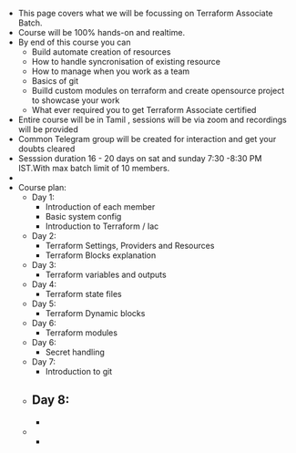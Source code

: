 - This page covers what we will be focussing on Terraform Associate Batch.
- Course will be 100% hands-on and realtime.
- By end of this course you can
	- Build automate creation of resources
	- How to handle syncronisation of existing resource
	- How to manage when you work as a team
	- Basics of git
	- Builld custom modules on terraform and create opensource project to showcase your work
	- What ever required you to get Terraform Associate certified
- Entire course will be in Tamil , sessions will be  via zoom and recordings will be provided
- Common Telegram group will be created for interaction and get your doubts cleared
- Sesssion duration 16 - 20 days on sat and sunday 7:30 -8:30 PM IST.With max batch limit of 10 members.
-
- Course plan:
	- Day 1:
		- Introduction of each member
		- Basic system config
		- Introduction to Terraform / Iac
	- Day 2:
		- Terraform Settings, Providers and Resources
		- Terraform Blocks explanation
	- Day 3:
		- Terraform variables and outputs
	- Day 4:
		- Terraform state files
	- Day 5:
		- Terraform Dynamic blocks
	- Day 6:
		- Terraform modules
	- Day 6:
		- Secret handling
	- Day 7:
		- Introduction to git
	- Day 8:
		-
		-
	-
		-